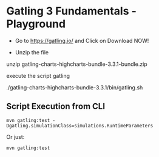 Gatling 3 Fundamentals - Playground
=========================

- Go to https://gatling.io/ and Click on Download NOW!

- Unzip the file 

unzip gatling-charts-highcharts-bundle-3.3.1-bundle.zip 

execute the script gatling

./gatling-charts-highcharts-bundle-3.3.1/bin/gatling.sh


## Script Execution from CLI


``` mvn gatling:test -Dgatling.simulationClass=simulations.RuntimeParameters ```

Or just:

``` mvn gatling:test ```